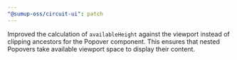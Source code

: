 ```yaml
---
"@sumup-oss/circuit-ui": patch
---
```


Improved the calculation of `availableHeight` against the viewport instead of clipping ancestors for the Popover component. This ensures that nested Popovers take available viewport space to display their content.
